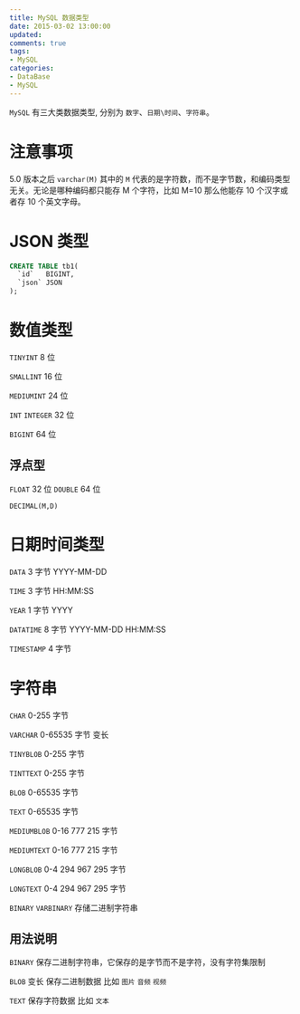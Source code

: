 ```yaml
---
title: MySQL 数据类型
date: 2015-03-02 13:00:00
updated:
comments: true
tags:
- MySQL
categories:
- DataBase
- MySQL
---
```


`MySQL` 有三大类数据类型, 分别为 `数字`、`日期\时间`、`字符串`。

<!--more-->

# 注意事项

5.0 版本之后 `varchar(M)` 其中的 `M` 代表的是字符数，而不是字节数，和编码类型无关。无论是哪种编码都只能存 M 个字符，比如 M=10 那么他能存 10 个汉字或者存 10 个英文字母。

# JSON 类型

```sql
CREATE TABLE tb1(
  `id`   BIGINT,
  `json` JSON
);
```

# 数值类型

`TINYINT` 8 位

`SMALLINT` 16 位

`MEDIUMINT` 24 位

`INT` `INTEGER` 32 位

`BIGINT` 64 位

## 浮点型

`FLOAT` 32 位 `DOUBLE` 64 位

`DECIMAL(M,D)`

# 日期时间类型

`DATA` 3 字节 YYYY-MM-DD

`TIME` 3 字节 HH:MM:SS

`YEAR` 1 字节 YYYY

`DATATIME` 8 字节 YYYY-MM-DD HH:MM:SS

`TIMESTAMP` 4 字节

# 字符串

`CHAR` 0-255 字节

`VARCHAR` 0-65535 字节 变长

`TINYBLOB` 0-255 字节

`TINTTEXT` 0-255 字节

`BLOB` 0-65535 字节

`TEXT` 0-65535 字节

`MEDIUMBLOB` 0-16 777 215 字节

`MEDIUMTEXT` 0-16 777 215 字节

`LONGBLOB` 0-4 294 967 295 字节

`LONGTEXT` 0-4 294 967 295 字节

`BINARY` `VARBINARY` 存储二进制字符串

## 用法说明

`BINARY` 保存二进制字符串，它保存的是字节而不是字符，没有字符集限制

`BLOB` 变长 保存二进制数据 比如 `图片` `音频` `视频`

`TEXT` 保存字符数据 比如 `文本`
